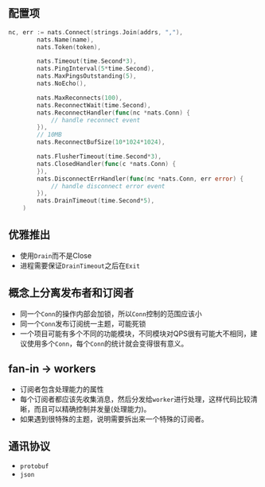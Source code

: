 ## 配置项
```go
nc, err := nats.Connect(strings.Join(addrs, ","),
		nats.Name(name),
		nats.Token(token),

		nats.Timeout(time.Second*3),
		nats.PingInterval(5*time.Second),
		nats.MaxPingsOutstanding(5),
		nats.NoEcho(),

		nats.MaxReconnects(100),
		nats.ReconnectWait(time.Second),
		nats.ReconnectHandler(func(nc *nats.Conn) {
			// handle reconnect event
		}),
		// 10MB
		nats.ReconnectBufSize(10*1024*1024),

		nats.FlusherTimeout(time.Second*3),
		nats.ClosedHandler(func(c *nats.Conn) {
		}),
		nats.DisconnectErrHandler(func(nc *nats.Conn, err error) {
			// handle disconnect error event
		}),
		nats.DrainTimeout(time.Second*5),
	)
```

## 优雅推出
- 使用`Drain`而不是Close
- 进程需要保证`DrainTimeout`之后在`Exit`

## 概念上分离发布者和订阅者
- 同一个`Conn`的操作内部会加锁，所以`Conn`控制的范围应该小
- 同一个`Conn`发布订阅统一主题，可能死锁
- 一个项目可能有多个不同的功能模块，不同模块对QPS很有可能大不相同，建议使用多个`Conn`，每个`Conn`的统计就会变得很有意义。

## fan-in -> workers
- 订阅者包含处理能力的属性
- 每个订阅者都应该先收集消息，然后分发给`worker`进行处理，这样代码比较清晰，而且可以精确控制并发量(处理能力)。
- 如果遇到很特殊的主题，说明需要拆出来一个特殊的订阅者。

## 通讯协议
- `protobuf`
- `json`